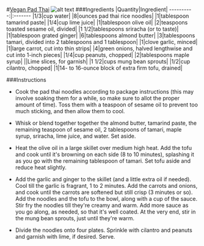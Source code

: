 #[Vegan Pad Thai](http://food52.com/recipes/30969-vegan-pad-thai)
![alt text](https://images.food52.com/c1bEOerYWxs5oR4V8n470fEGd9c=/753x502/a29e8e08-9a75-4c29-adff-ce62c50055ec--vegan-pad-thai_food52_mark_weinberg_14-09-02_0255.jpg)
###Ingredients
|Quantity|Ingredient|
----------:|:-------
|1/3|cup water|
|8|ounces pad thai rice noodles|
|1|tablespoon tamarind paste|
|1/4|cup lime juice|
|1|tablespoon olive oil|
|2|teaspoons toasted sesame oil, divided|
|1 1/2|tablespoons sriracha (or to taste)|
|1|tablespoon grated ginger|
|6|tablespoons almond butter|
|3|tablespoons tamari, divided into 2 tablespoons and 1 tablespoon|
|1|clove garlic, minced|
|1|large carrot, cut into thin strips|
|4|green onions, halved lengthwise and cut into 1-inch pieces|
|1/4|cup peanuts, chopped|
|2|tablespoons maple syrup|
||Lime slices, for garnish|
|1 1/2|cups mung bean sprouts|
|1/2|cup cilantro, chopped|
|1|14- to 16-ounce block of extra firm tofu, drained|

###Instructions

* Cook the pad thai noodles according to package instructions (this may involve soaking them for a while, so make sure to allot the proper amount of time). Toss them with a teaspoon of sesame oil to prevent too much sticking, and then allow them to cool.

* Whisk or blend together together the almond butter, tamarind paste, the remaining teaspoon of sesame oil, 2 tablespoons of tamari, maple syrup, sriracha, lime juice, and water. Set aside.

* Heat the olive oil in a large skillet over medium high heat. Add the tofu and cook until it's browning on each side (8 to 10 minutes), splashing it as you go with the remaining tablespoon of tamari. Set tofu aside and reduce heat slightly.

* Add the garlic and ginger to the skillet (and a little extra oil if needed). Cool till the garlic is fragrant, 1 to 2 minutes. Add the carrots and onions, and cook until the carrots are softened but still crisp (3 minutes or so). Add the noodles and the tofu to the bowl, along with a cup of the sauce. Stir fry the noodles till they're creamy and warm. Add more sauce as you go along, as needed, so that it's well coated. At the very end, stir in the mung bean sprouts, just until they're warm.

* Divide the noodles onto four plates. Sprinkle with cilantro and peanuts and garnish with lime, if desired. Serve.
